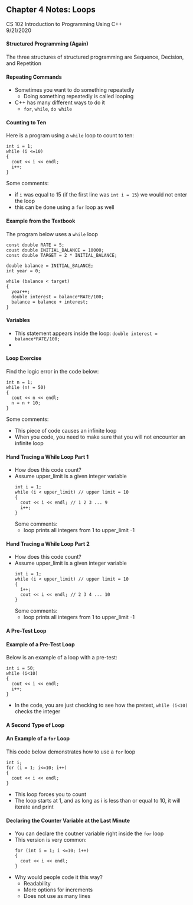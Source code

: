## Chapter 4 Notes: Loops
CS 102 Introduction to Programming Using C++  
9/21/2020  

#### Structured Programming (Again)
  The three structures of structured programming are Sequence, Decision, and Repetition  

#### Repeating Commands
- Sometimes you want to do something repeatedly
  - Doing something repeatedly is called looping
- C++ has many different ways to do it
  - ```for```, ```while```, ```do while```  

#### Counting to Ten
Here is a program using a ```while``` loop to count to ten:
  ```
  int i = 1;  
  while (i <=10)  
  {  
    cout << i << endl;  
    i++;  
  }  
  ```  
  Some comments:
  - if ```i``` was equal to 15 (if the first line was ```int i = 15```) we would not enter the loop  
  - this can be done using a ```for``` loop as well
  
#### Example from the Textbook
The program below uses a ```while``` loop 
  ```
  const double RATE = 5;
  coust double INITIAL_BALANCE = 10000;
  const double TARGET = 2 * INITIAL_BALANCE;
  
  double balance = INITIAL_BALANCE;
  int year = 0;
  
  while (balance < target)
  {
    year++;
    double interest = balance*RATE/100;
    balance = balance + interest;
  }
  ```

#### Variables
- This statement appears inside the loop:
  ```double interest = balance*RATE/100;```  
-  

#### Loop Exercise
Find the logic error in the code below:
  ```
  int n = 1;
  while (n! = 50)
  {
    cout << n << endl;
    n = n + 10;
  }
  ```
  Some comments:
  - This piece of code causes an infinite loop
  - When you code, you need to make sure that you will not encounter an infinite loop

#### Hand Tracing a While Loop Part 1
- How does this code count?
- Assume upper_limit is a given integer variable
  ```
  int i = 1;
  while (i < upper_limit) // upper limit = 10
  {
    cout << i << endl; // 1 2 3 ... 9
    i++;
  }
  ```
  Some comments:
  - loop prints all integers from 1 to upper_limit -1

#### Hand Tracing a While Loop Part 2
- How does this code count?
- Assume upper_limit is a given integer variable
  ```
  int i = 1;
  while (i < upper_limit) // upper limit = 10
  {
    i++;
    cout << i << endl; // 2 3 4 ... 10
  }
  ```
  Some comments:
  - loop prints all integers from 1 to upper_limit -1

#### A Pre-Test Loop

#### Example of a Pre-Test Loop
Below is an example of a loop with a pre-test:
  ```
  int i = 50;
  while (i<10)
  {
    cout << i << endl;
    i++;
  }
  ```
- In the code, you are just checking to see how the pretest, ```while (i<10)``` checks the integer

#### A Second Type of Loop

#### An Example of a ```for``` Loop
This code below demonstrates how to use a ```for``` loop
  ```
  int i;
  for (i = 1; i<=10; i++)
  {
    cout << i << endl;
  }
  ```
  - This loop forces you to count
  - The loop starts at 1, and as long as i is less than or equal to 10, it will iterate and print
  
#### Declaring the Counter Variable at the Last Minute
- You can declare the coutner variable right inside the ```for``` loop
- This version is very common:
  ```
  for (int i = 1; i <=10; i++)
  {
    cout << i << endl;
  }
- Why would people code it this way?
  - Readability
  - More options for increments
  - Does not use as many lines
